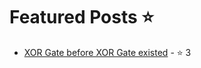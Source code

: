 # Featured Posts ⭐

- [XOR Gate before XOR Gate existed](https://discord.com/channels/1407297283220836372/1409159643846148127/1409159643846148127) - ⭐ 3
